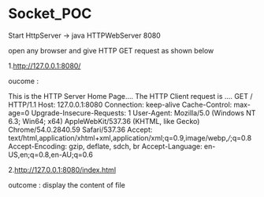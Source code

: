 # Socket_POC

Start HttpServer -> 
java HTTPWebServer 8080

open any browser and give HTTP GET request as shown below

1.http://127.0.0.1:8080/

oucome : 

This is the HTTP Server Home Page.... 
The HTTP Client request is ....
GET / HTTP/1.1
Host: 127.0.0.1:8080
Connection: keep-alive
Cache-Control: max-age=0
Upgrade-Insecure-Requests: 1
User-Agent: Mozilla/5.0 (Windows NT 6.3; Win64; x64) AppleWebKit/537.36 (KHTML, like Gecko) Chrome/54.0.2840.59 Safari/537.36
Accept: text/html,application/xhtml+xml,application/xml;q=0.9,image/webp,*/*;q=0.8
Accept-Encoding: gzip, deflate, sdch, br
Accept-Language: en-US,en;q=0.8,en-AU;q=0.6


2.http://127.0.0.1:8080/index.html

outcome : display the content of file 

